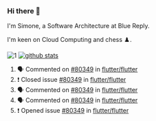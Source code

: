 ### Hi there 👋

I'm Simone, a Software Architecture at Blue Reply.

I'm keen on Cloud Computing and chess ♟️.

![1](https://github-readme-stats.vercel.app/api/top-langs/?username=SudatiSimone&theme=white-blue) [![github stats](https://github-readme-stats.vercel.app/api?username=SudatiSimone&theme=white-blue)](https://github.com/anuraghazra/github-readme-stats)

<!--START_SECTION:activity-->
1. 🗣 Commented on [#80349](https://github.com/flutter/flutter/issues/80349) in [flutter/flutter](https://github.com/flutter/flutter)
2. ❗️ Closed issue [#80349](https://github.com/flutter/flutter/issues/80349) in [flutter/flutter](https://github.com/flutter/flutter)
3. 🗣 Commented on [#80349](https://github.com/flutter/flutter/issues/80349) in [flutter/flutter](https://github.com/flutter/flutter)
4. 🗣 Commented on [#80349](https://github.com/flutter/flutter/issues/80349) in [flutter/flutter](https://github.com/flutter/flutter)
5. ❗️ Opened issue [#80349](https://github.com/flutter/flutter/issues/80349) in [flutter/flutter](https://github.com/flutter/flutter)
<!--END_SECTION:activity-->

